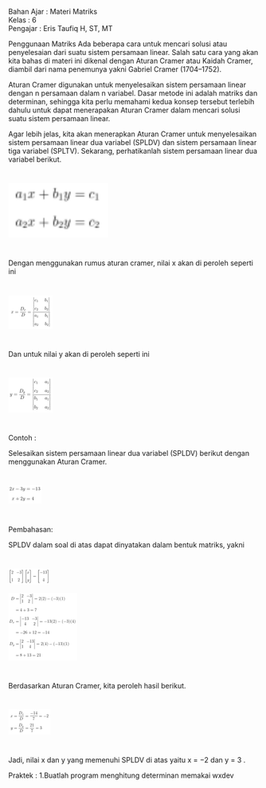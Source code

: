 Bahan Ajar : Materi Matriks <br />
Kelas : 6 <br />
Pengajar : Eris Taufiq H, ST, MT <br />

Penggunaan Matriks
Ada beberapa cara untuk mencari solusi atau penyelesaian dari suatu sistem persamaan linear. Salah satu cara yang akan kita bahas di materi ini dikenal dengan Aturan Cramer atau Kaidah Cramer, diambil dari nama penemunya yakni Gabriel Cramer (1704–1752).

Aturan Cramer digunakan untuk menyelesaikan sistem persamaan linear dengan n persamaan dalam n variabel. Dasar metode ini adalah matriks dan determinan, sehingga kita perlu memahami kedua konsep tersebut terlebih dahulu untuk dapat menerapakan Aturan Cramer dalam mencari solusi suatu sistem persamaan linear.

Agar lebih jelas, kita akan menerapkan Aturan Cramer untuk menyelesaikan sistem persamaan linear dua variabel (SPLDV) dan sistem persamaan linear tiga variabel (SPLTV). Sekarang, perhatikanlah sistem persamaan linear dua variabel berikut.

#

<img src='image.png' width='200'>

#

Dengan menggunakan rumus aturan cramer, nilai x akan di peroleh seperti ini

#

![Alt text](image-1.png)

#

Dan untuk nilai y akan di peroleh seperti ini

#

![Alt text](image-2.png)

#

Contoh :

Selesaikan sistem persamaan linear dua variabel (SPLDV) berikut dengan menggunakan Aturan Cramer.

#

![Alt text](image-3.png)

#

Pembahasan:

SPLDV dalam soal di atas dapat dinyatakan dalam bentuk matriks, yakni

#

![Alt text](image-4.png)

![Alt text](image-5.png)

#

Berdasarkan Aturan Cramer, kita peroleh hasil berikut.

#

![Alt text](image-6.png)

#

Jadi, nilai x dan y yang memenuhi SPLDV di atas yaitu
x = −2 dan y = 3
.

Praktek :
1.Buatlah program menghitung determinan memakai wxdev
